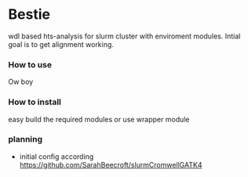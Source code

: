 # Bestie

wdl based hts-analysis for slurm cluster with enviroment modules. Intial goal is to get alignment working.

### How to use

Ow boy

### How to install

easy build the required modules or use wrapper module

### planning

- initial config according https://github.com/SarahBeecroft/slurmCromwellGATK4